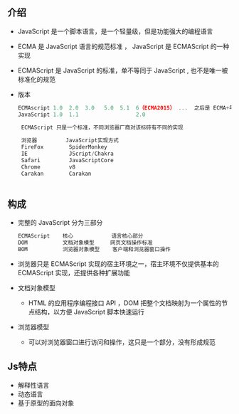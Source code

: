 ## 介绍

*   JavaScript 是一个脚本语言，是一个轻量级，但是功能强大的编程语言

*   ECMA 是 JavaScript 语言的规范标准 ， JavaScript 是 ECMAScript 的一种实现

*   ECMAScript 是 JavaScript 的标准，单不等同于 JavaScript , 也不是唯一被标准化的规范

*   版本

    ```js
    ECMAscript 1.0  2.0  3.0   5.0  5.1  6（ECMA2015） ...  之后是 ECMA+年份
    JavaScript 1.0  1.1                  2.0
    
     ECMAScript 只是一个标准，不同浏览器厂商对该标砖有不同的实现
     
     浏览器		 JavaScript实现方式
     FireFox		SpiderMonkey
     IE				JScript/Chakra
     Safari			JavaScriptCore
     Chrome			v8
     Carakan		Carakan
     
    ```

## 构成

*   完整的 JavaScript 分为三部分

    ```js
    ECMAScript    核心		    语言核心部分
    DOM           文档对象模型	 网页文档操作标准
    BOM           浏览器对象模型    客户端和浏览器窗口操作 
    ```

*   浏览器只是 ECMAScript 实现的宿主环境之一，宿主环境不仅提供基本的 ECMAScript 实现，还提供各种扩展功能

*   文档对象模型

    *    HTML 的应用程序编程接口 API ，DOM 把整个文档映射为一个属性的节点结构，以方便 JavaScript 脚本快速运行

*   浏览器模型

    *   可以对浏览器窗口进行访问和操作，这只是一个部分，没有形成规范

## Js特点

*   解释性语言
*   动态语言
*   基于原型的面向对象